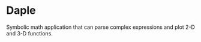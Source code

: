 # Daple

Symbolic math application that can parse complex expressions and plot 2-D and 3-D functions.
